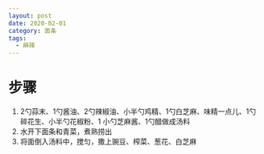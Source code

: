 ```yaml
---
layout: post
date: 2020-02-01
category: 面条
tags:
  - 麻辣
---
```


# 步骤

1. 2勺蒜末、1勺酱油、2勺辣椒油、小半勺鸡精、1勺白芝麻、味精一点儿、1勺碎花生、小半勺花椒粉、1 小勺芝麻酱、1勺醋做成汤料
2. 水开下面条和青菜，煮熟捞出
3. 将面倒入汤料中，搅匀，撒上豌豆、榨菜、葱花、白芝麻